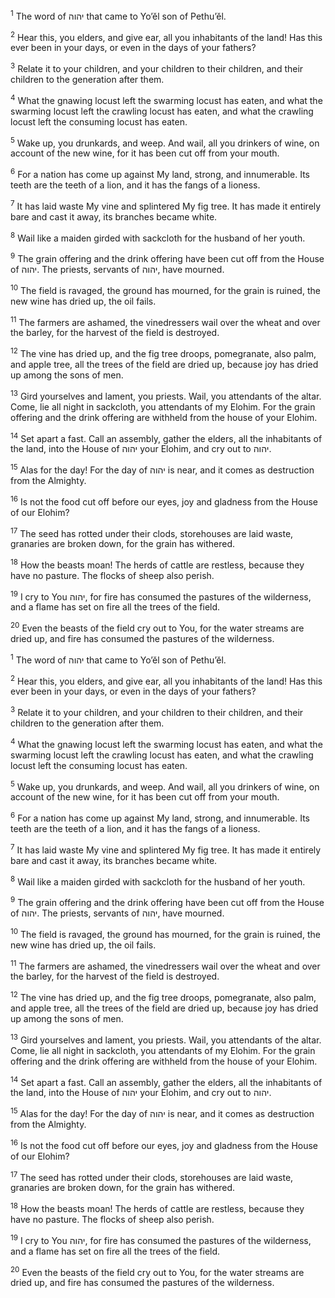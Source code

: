 <sup>1</sup> The word of יהוה that came to Yo’ĕl son of Pethu’ĕl.

<sup>2</sup> Hear this, you elders, and give ear, all you inhabitants of the land! Has this ever been in your days, or even in the days of your fathers?

<sup>3</sup> Relate it to your children, and your children to their children, and their children to the generation after them.

<sup>4</sup> What the gnawing locust left the swarming locust has eaten, and what the swarming locust left the crawling locust has eaten, and what the crawling locust left the consuming locust has eaten.

<sup>5</sup> Wake up, you drunkards, and weep. And wail, all you drinkers of wine, on account of the new wine, for it has been cut off from your mouth.

<sup>6</sup> For a nation has come up against My land, strong, and innumerable. Its teeth are the teeth of a lion, and it has the fangs of a lioness.

<sup>7</sup> It has laid waste My vine and splintered My fig tree. It has made it entirely bare and cast it away, its branches became white.

<sup>8</sup> Wail like a maiden girded with sackcloth for the husband of her youth.

<sup>9</sup> The grain offering and the drink offering have been cut off from the House of יהוה. The priests, servants of יהוה, have mourned.

<sup>10</sup> The field is ravaged, the ground has mourned, for the grain is ruined, the new wine has dried up, the oil fails.

<sup>11</sup> The farmers are ashamed, the vinedressers wail over the wheat and over the barley, for the harvest of the field is destroyed.

<sup>12</sup> The vine has dried up, and the fig tree droops, pomegranate, also palm, and apple tree, all the trees of the field are dried up, because joy has dried up among the sons of men.

<sup>13</sup> Gird yourselves and lament, you priests. Wail, you attendants of the altar. Come, lie all night in sackcloth, you attendants of my Elohim. For the grain offering and the drink offering are withheld from the house of your Elohim.

<sup>14</sup> Set apart a fast. Call an assembly, gather the elders, all the inhabitants of the land, into the House of יהוה your Elohim, and cry out to יהוה.

<sup>15</sup> Alas for the day! For the day of יהוה is near, and it comes as destruction from the Almighty.

<sup>16</sup> Is not the food cut off before our eyes, joy and gladness from the House of our Elohim?

<sup>17</sup> The seed has rotted under their clods, storehouses are laid waste, granaries are broken down, for the grain has withered.

<sup>18</sup> How the beasts moan! The herds of cattle are restless, because they have no pasture. The flocks of sheep also perish.

<sup>19</sup> I cry to You יהוה, for fire has consumed the pastures of the wilderness, and a flame has set on fire all the trees of the field.

<sup>20</sup> Even the beasts of the field cry out to You, for the water streams are dried up, and fire has consumed the pastures of the wilderness.

<sup>1</sup> The word of יהוה that came to Yo’ĕl son of Pethu’ĕl.

<sup>2</sup> Hear this, you elders, and give ear, all you inhabitants of the land! Has this ever been in your days, or even in the days of your fathers?

<sup>3</sup> Relate it to your children, and your children to their children, and their children to the generation after them.

<sup>4</sup> What the gnawing locust left the swarming locust has eaten, and what the swarming locust left the crawling locust has eaten, and what the crawling locust left the consuming locust has eaten.

<sup>5</sup> Wake up, you drunkards, and weep. And wail, all you drinkers of wine, on account of the new wine, for it has been cut off from your mouth.

<sup>6</sup> For a nation has come up against My land, strong, and innumerable. Its teeth are the teeth of a lion, and it has the fangs of a lioness.

<sup>7</sup> It has laid waste My vine and splintered My fig tree. It has made it entirely bare and cast it away, its branches became white.

<sup>8</sup> Wail like a maiden girded with sackcloth for the husband of her youth.

<sup>9</sup> The grain offering and the drink offering have been cut off from the House of יהוה. The priests, servants of יהוה, have mourned.

<sup>10</sup> The field is ravaged, the ground has mourned, for the grain is ruined, the new wine has dried up, the oil fails.

<sup>11</sup> The farmers are ashamed, the vinedressers wail over the wheat and over the barley, for the harvest of the field is destroyed.

<sup>12</sup> The vine has dried up, and the fig tree droops, pomegranate, also palm, and apple tree, all the trees of the field are dried up, because joy has dried up among the sons of men.

<sup>13</sup> Gird yourselves and lament, you priests. Wail, you attendants of the altar. Come, lie all night in sackcloth, you attendants of my Elohim. For the grain offering and the drink offering are withheld from the house of your Elohim.

<sup>14</sup> Set apart a fast. Call an assembly, gather the elders, all the inhabitants of the land, into the House of יהוה your Elohim, and cry out to יהוה.

<sup>15</sup> Alas for the day! For the day of יהוה is near, and it comes as destruction from the Almighty.

<sup>16</sup> Is not the food cut off before our eyes, joy and gladness from the House of our Elohim?

<sup>17</sup> The seed has rotted under their clods, storehouses are laid waste, granaries are broken down, for the grain has withered.

<sup>18</sup> How the beasts moan! The herds of cattle are restless, because they have no pasture. The flocks of sheep also perish.

<sup>19</sup> I cry to You יהוה, for fire has consumed the pastures of the wilderness, and a flame has set on fire all the trees of the field.

<sup>20</sup> Even the beasts of the field cry out to You, for the water streams are dried up, and fire has consumed the pastures of the wilderness.

